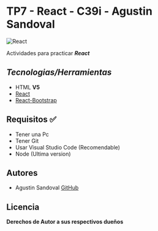 # TP7 - React - C39i - Agustin Sandoval 

![React](https://upload.wikimedia.org/wikipedia/commons/thumb/4/47/React.svg/1200px-React.svg.png)

Actividades para practicar ***React***

## ***Tecnologias/Herramientas***

- HTML **V5**
- [React](https://es.react.dev/) 
- [React-Bootstrap](https://react-bootstrap.github.io/) 

## Requisitos ✅

- Tener una Pc
- Tener Git
- Usar Visual Studio Code (Recomendable)
- Node (Ultima version)

## Autores

- Agustin Sandoval [GitHub](https://github.com/Agustincomics)

##  Licencia

**Derechos de Autor a sus respectivos dueños**